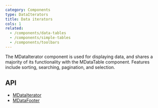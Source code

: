 ```yaml
---
category: Components
type: DataIterators
title: Data iterators
cols: 1
related:
  - /components/data-tables
  - /components/simple-tables
  - /components/toolbars
---
```


The MDataIterator component is used for displaying data, and shares a majority of its functionality with the MDataTable component. Features include sorting, searching, pagination, and selection.

## API

- [MDataIterator](/api/MDataIterator)
- [MDataFooter](/api/MDataFooter)